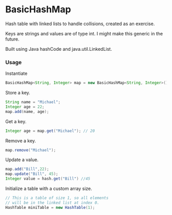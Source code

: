 BasicHashMap
===============

Hash table with linked lists to handle collisions, created as an exercise. 

Keys are strings and values are of type int. I might make this generic in the future. 

Built using Java hashCode and java.util.LinkedList. 

### Usage

Instantiate

~~~java
BasicHashMap<String, Integer> map = new BasicHashMap<String, Integer>();
~~~

Store a key.

~~~java
String name = "Michael";
Integer age = 22;
map.add(name, age);
~~~

Get a key.
~~~java
Integer age = map.get("Michael"); // 20
~~~

Remove a key.
~~~java
map.remove("Michael");
~~~

Update a value. 
~~~java
map.add("Bill",22);
map.update("Bill", 45);
Integer value = hash.get("Bill") //45
~~~

Initialize a table with a custom array size.
~~~java
// This is a table of size 1, so all elements
// will be in the linked list at index 0.
HashTable miniTable = new HashTable(1);
~~~
